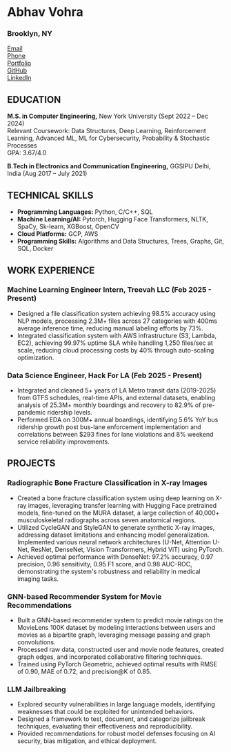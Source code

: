 # Abhav Vohra

### Brooklyn, NY  
[Email](mailto:av3290@nyu.edu)  
[Phone](tel:+1-347-416-7797)  
[Portfolio](https://abhavvohra.github.io/)  
[GitHub](https://github.com/abhavvohra)  
[LinkedIn](https://linkedin.com/in/abhavvohra)  

## EDUCATION

**M.S. in Computer Engineering,** New York University (Sept 2022 – Dec 2024)  
Relevant Coursework: Data Structures, Deep Learning, Reinforcement Learning, Advanced ML, ML for Cybersecurity, Probability & Stochastic Processes  
GPA: 3.67/4.0

**B.Tech in Electronics and Communication Engineering,** GGSIPU Delhi, India (Aug 2017 – July 2021)

## TECHNICAL SKILLS

- **Programming Languages:** Python, C/C++, SQL  
- **Machine Learning/AI:** Pytorch, Hugging Face Transformers, NLTK, SpaCy, Sk-learn, XGBoost, OpenCV  
- **Cloud Platforms:** GCP, AWS  
- **Programming Skills:** Algorithms and Data Structures, Trees, Graphs, Git, SQL, Docker

## WORK EXPERIENCE

### Machine Learning Engineer Intern, Treevah LLC (Feb 2025 - Present)
- Designed a file classification system achieving 98.5% accuracy using NLP models, processing 2.3M+ files across 27 categories with 400ms average inference time, reducing manual labeling efforts by 73%.
- Integrated classification system with AWS infrastructure (S3, Lambda, EC2), achieving 99.97% uptime SLA while handling 1,250 files/sec at scale, reducing cloud processing costs by 40% through auto-scaling optimization.

### Data Science Engineer, Hack For LA (Feb 2025 - Present)
- Integrated and cleaned 5+ years of LA Metro transit data (2019-2025) from GTFS schedules, real-time APIs, and external datasets, enabling analysis of 25.3M+ monthly boardings and recovery to 82.9% of pre-pandemic ridership levels.
- Performed EDA on 300M+ annual boardings, identifying 5.6% YoY bus ridership growth post bus-lane enforcement implementation and correlations between $293 fines for lane violations and 8% weekend service reliability improvements.

## PROJECTS

### Radiographic Bone Fracture Classification in X-ray Images
- Created a bone fracture classification system using deep learning on X-ray images, leveraging transfer learning with Hugging Face pretrained models, fine-tuned on the MURA dataset, a large collection of 40,000+ musculoskeletal radiographs across seven anatomical regions.  
- Utilized CycleGAN and StyleGAN to generate synthetic X-ray images, addressing dataset limitations and enhancing model generalization. Implemented various neural network architectures (U-Net, Attention U-Net, ResNet, DenseNet, Vision Transformers, Hybrid ViT) using PyTorch.  
- Achieved optimal performance with DenseNet: 97.2% accuracy, 0.97 precision, 0.96 sensitivity, 0.95 F1 score, and 0.98 AUC-ROC, demonstrating the system's robustness and reliability in medical imaging tasks.

### GNN-based Recommender System for Movie Recommendations
- Built a GNN-based recommender system to predict movie ratings on the MovieLens 100K dataset by modeling interactions between users and movies as a bipartite graph, leveraging message passing and graph convolutions.  
- Processed raw data, constructed user and movie node features, created graph edges, and incorporated collaborative filtering techniques.  
- Trained using PyTorch Geometric, achieved optimal results with RMSE of 0.90, MAE of 0.72, and precision@K of 0.85.

### LLM Jailbreaking
- Explored security vulnerabilities in large language models, identifying weaknesses that could be exploited for unintended behaviors.  
- Designed a framework to test, document, and categorize jailbreak techniques, evaluating their effectiveness and reproducibility.  
- Provided recommendations for robust model defenses focusing on AI security, bias mitigation, and ethical deployment.

